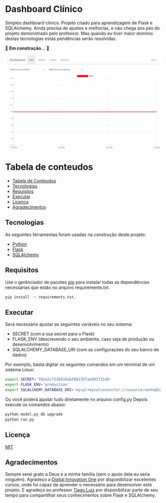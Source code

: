 # Dashboard Clínico
Simples dashboard clínico.
Projeto criado para aprendizagem de Flask e SQLAlchemy.
Ainda precisa de ajustes e melhorias, e não chega aos pés do projeto demonstrado pelo professor. Mas quando eu tiver maior domínio destas tecnologias estas pendências serão resolvidas.

🚧 **Em construção...** 🚧 

![Tela](https://github.com/alberto-minoru/flask_dashboard/blob/master/static/imgs/Tela.png)

Tabela de conteudos
=================
<!--ts-->
   * [Tabela de Conteudos](#tabela-de-conteudos)
   * [Tecnologias](#tecnologias)
   * [Requisitos](#requisitos)
   * [Executar](#executar)
   * [Licença](#licença)
   * [Agradecimentos](#agradecimentos)
<!--te-->

## Tecnologias

As seguintes ferramentas foram usadas na construção deste projeto:

- [Python](https://www.python.org/)
- [Flask](https://flask.palletsprojects.com/)
- [SQLAlchemy](https://www.sqlalchemy.org/)

## Requisitos

Use o gerênciador de pacotes [pip](https://pip.pypa.io/en/stable/) para instalar todas as dependências necessárias que estão no arquivo requirements.txt.

```bash
pip install -r requirements.txt.
```

## Executar
Será necessário ajustar as seguintes variáveis no seu sistema:
- SECRET (com a sua secret para o Flask)
- FLASK_ENV (descrevendo o seu ambiente, caso seja de produção ou desenvolvimento)
- SQLALCHEMY_DATABASE_URI (com as configurações do seu banco de dados)

Por exemplo, basta digitar os seguintes comandos em um terminal de um sistema Linux:
```bash
export SECRET='f0aa2c733b03dabf68135fae89273149'
export FLASK_ENV='production'
export SQLALCHEMY_DATABASE_URI='mysql+mysqlconnector://usuario:senha@127.0.0.1:3306/database'
```

Ou você poderá ajustar tudo diretamente no arquivo config.py
Depois execute os comandos abaixo:

```python
python model.py db upgrade
python run.py
```
## Licença
[MIT](https://choosealicense.com/licenses/mit/)

## Agradecimentos
Sempre serei grato a Deus e a minha família (sem o apoio dela eu seria ninguém).
Agradeço a [Digital Innovation One](https://digitalinnovation.one/) por disponibilizar excelentes cursos, onde fui capaz de aprender o necessário para desenvolver este projeto. E agradeço ao professor [Tiago Luiz](https://canaldoprof.com.br/) por disponibilizar parte de seu tempo para compartilhar seus conhecimentos sobre Flask e SQLAlchemy.